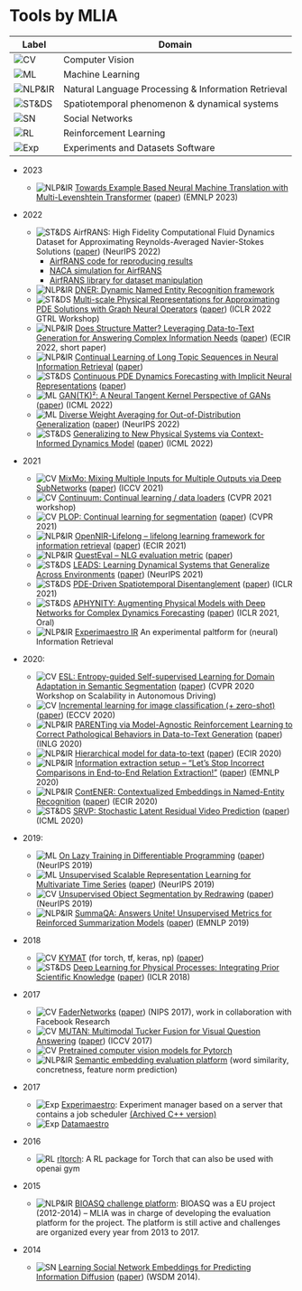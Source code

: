 # Tools by MLIA
| Label   |      Domain    |
|----------|-------------|
| ![CV](https://img.shields.io/badge/-CV-yellow) | Computer Vision | 
| ![ML](https://img.shields.io/badge/-ML-red) | Machine Learning | 
| ![NLP&IR](https://img.shields.io/badge/-NLP%26IR-purple) | Natural Language Processing & Information Retrieval |
| ![ST&DS](https://img.shields.io/badge/-ST%26DS-blue) | Spatiotemporal phenomenon & dynamical systems |
| ![SN](https://img.shields.io/badge/-SN-lightblue) | Social Networks |
| ![RL](https://img.shields.io/badge/-RL-green) | Reinforcement Learning |
| ![Exp](https://img.shields.io/badge/-Exp-darkblue) | Experiments and Datasets Software |

- 2023
  - ![NLP&IR](https://img.shields.io/badge/-NLP%26IR-purple) [Towards Example Based Neural Machine Translation with Multi-Levenshtein Transformer](https://github.com/MLIA/fairseq-mlevt) ([paper](https://arxiv.org/abs/2310.08967)) (EMNLP 2023)
- 2022
  - ![ST&DS](https://img.shields.io/badge/-ST%26DS-blue) AirfRANS: High Fidelity Computational Fluid Dynamics Dataset for Approximating Reynolds-Averaged Navier-Stokes Solutions ([paper](https://arxiv.org/abs/2212.07564)) (NeurIPS 2022)
    - [AirfRANS code for reproducing results](https://github.com/MLIA/AirfRANS) 
    - [NACA simulation for AirfRANS](https://github.com/MLIA/NACA_simulation)
    - [AirfRANS library for dataset manipulation](https://github.com/Extrality/airfrans_lib)
  - ![NLP&IR](https://img.shields.io/badge/-NLP%26IR-purple) [DNER: Dynamic Named Entity Recognition framework](https://github.com/MLIA/DNER) 
  - ![ST&DS](https://img.shields.io/badge/-ST%26DS-blue) [Multi-scale Physical Representations for Approximating PDE Solutions with Graph Neural Operators](https://github.com/MLIA/multi_scale_graph_neural_operator) ([paper](https://openreview.net/forum?id=rx9TVZJax5)) (ICLR 2022 GTRL Workshop)
  - ![NLP&IR](https://img.shields.io/badge/-NLP%26IR-purple) [Does Structure Matter? Leveraging Data-to-Text Generation for Answering Complex Information Needs](https://github.com/MLIA/Complex-Answer-Generation) ([paper](https://arxiv.org/abs/2112.04344)) (ECIR 2022, short paper)
  - ![NLP&IR](https://img.shields.io/badge/-NLP%26IR-purple) [Continual Learning of Long Topic Sequences in Neural Information Retrieval](https://github.com/MLIA/continual_learning_of_long_topic) ([paper](https://arxiv.org/abs/2201.03356))
  - ![ST&DS](https://img.shields.io/badge/-ST%26DS-blue) [Continuous PDE Dynamics Forecasting with Implicit Neural Representations](https://github.com/MLIA/DINo) ([paper](https://arxiv.org/abs/2209.14855))
  - ![ML](https://img.shields.io/badge/-ML-red) [GAN(TK)²: A Neural Tangent Kernel Perspective of GANs](https://github.com/MLIA/gantk2) ([paper](https://arxiv.org/abs/2106.05566)) (ICML 2022)
  - ![ML](https://img.shields.io/badge/-ML-red) [Diverse Weight Averaging for Out-of-Distribution Generalization](https://github.com/MLIA/diwa) ([paper](https://arxiv.org/abs/2205.09739)) (NeurIPS 2022)
  - ![ST&DS](https://img.shields.io/badge/-ST%26DS-blue) [Generalizing to New Physical Systems via Context-Informed Dynamics Model](https://github.com/MLIA/CoDA) ([paper](https://arxiv.org/abs/2202.01889)) (ICML 2022)

- 2021  
  - ![CV](https://img.shields.io/badge/-CV-yellow) [MixMo: Mixing Multiple Inputs for Multiple Outputs via Deep SubNetworks](https://github.com/MLIA/mixmo-pytorch) ([paper](https://arxiv.org/abs/2103.06132)) (ICCV 2021) 
  - ![CV](https://img.shields.io/badge/-CV-yellow) [Continuum: Continual learning / data loaders](https://github.com/MLIA/continuum) (CVPR 2021 workshop)
  - ![CV](https://img.shields.io/badge/-CV-yellow) [PLOP: Continual learning for segmentation](https://github.com/MLIA/CVPR2021_PLOP) ([paper](https://arxiv.org/abs/2011.11390)) (CVPR 2021)
  - ![NLP&IR](https://img.shields.io/badge/-NLP%26IR-purple) [OpenNIR-Lifelong – lifelong learning framework for information retrieval](https://github.com/MLIA/OpenNIR-Lifelong) ([paper](https://arxiv.org/abs/2101.06984)) (ECIR 2021)
  - ![NLP&IR](https://img.shields.io/badge/-NLP%26IR-purple) [QuestEval – NLG evaluation metric](https://github.com/MLIA/QuestEval) ([paper](https://arxiv.org/abs/2104.07560))
  - ![ST&DS](https://img.shields.io/badge/-ST%26DS-blue) [LEADS: Learning Dynamical Systems that Generalize Across Environments](https://github.com/MLIA/LEADS) ([paper](https://arxiv.org/abs/2106.04546)) (NeurIPS 2021)
  - ![ST&DS](https://img.shields.io/badge/-ST%26DS-blue) [PDE-Driven Spatiotemporal Disentanglement](https://github.com/MLIA/spatiotemporal_variable_separation) ([paper](https://openreview.net/forum?id=vLaHRtHvfFp)) (ICLR 2021)
  - ![ST&DS](https://img.shields.io/badge/-ST%26DS-blue) [APHYNITY: Augmenting Physical Models with Deep Networks for Complex Dynamics Forecasting](https://github.com/MLIA/APHYNITY) ([paper](https://arxiv.org/abs/2010.04456)) (ICLR 2021, Oral)
  - ![NLP&IR](https://img.shields.io/badge/-NLP%26IR-purple) [Experimaestro IR](https://github.com/experimaestro/experimaestro-ir) An experimental paltform for (neural) Information Retrieval
- 2020:
  - ![CV](https://img.shields.io/badge/-CV-yellow) [ESL: Entropy-guided Self-supervised Learning for Domain Adaptation in Semantic Segmentation](https://github.com/MLIA/ESL) ([paper](https://arxiv.org/abs/2006.08658)) (CVPR 2020 Workshop on Scalability in Autonomous Driving)
  - ![CV](https://img.shields.io/badge/-CV-yellow) [Incremental learning for image classification (+ zero-shot)](https://github.com/MLIA/incremental_learning.pytorch) ([paper](https://arxiv.org/abs/2004.13513)) (ECCV 2020)
  - ![NLP&IR](https://img.shields.io/badge/-NLP%26IR-purple) [PARENTing via Model-Agnostic Reinforcement Learning to Correct Pathological Behaviors in Data-to-Text Generation](https://github.com/MLIA/PARENTing-rl) ([paper](https://arxiv.org/abs/2010.10866)) (INLG 2020)
  - ![NLP&IR](https://img.shields.io/badge/-NLP%26IR-purple) [Hierarchical model for data-to-text](https://github.com/MLIA/data-to-text-hierarchical) ([paper](https://arxiv.org/abs/1912.10011)) (ECIR 2020)
  - ![NLP&IR](https://img.shields.io/badge/-NLP%26IR-purple) [Information extraction setup – “Let’s Stop Incorrect Comparisons in End-to-End Relation Extraction!”](https://github.com/MLIA/sincere) ([paper](https://arxiv.org/abs/2009.10684)) (EMNLP 2020)
  - ![NLP&IR](https://img.shields.io/badge/-NLP%26IR-purple) [ContENER: Contextualized Embeddings in Named-Entity Recognition](https://github.com/MLIA/contener) ([paper](https://arxiv.org/abs/2001.08053)) (ECIR 2020)
  - ![ST&DS](https://img.shields.io/badge/-ST%26DS-blue) [SRVP: Stochastic Latent Residual Video Prediction](https://github.com/MLIA/srvp) ([paper](https://proceedings.mlr.press/v119/franceschi20a.html)) (ICML 2020) 
- 2019:
  - ![ML](https://img.shields.io/badge/-ML-red) [On Lazy Training in Differentiable Programming](https://github.com/MLIA/lazy-training-CNN) ([paper](https://arxiv.org/abs/1812.07956)) (NeurIPS 2019) 
  - ![ML](https://img.shields.io/badge/-ML-red) [Unsupervised Scalable Representation Learning for Multivariate Time Series](https://github.com/MLIA/UnsupervisedScalableRepresentationLearningTimeSeries) ([paper](https://papers.nips.cc/paper/2019/hash/53c6de78244e9f528eb3e1cda69699bb-Abstract.html)) (NeurIPS 2019)
  - ![CV](https://img.shields.io/badge/-CV-yellow) [Unsupervised Object Segmentation by Redrawing](https://github.com/MLIA/ReDO) ([paper](https://arxiv.org/abs/1905.13539)) (NeurIPS 2019)
  - ![NLP&IR](https://img.shields.io/badge/-NLP%26IR-purple) [SummaQA: Answers Unite! Unsupervised Metrics for Reinforced Summarization Models](https://github.com/MLIA/summa-qa) ([paper](https://arxiv.org/abs/1909.01610)) (EMNLP 2019)
- 2018
  - ![CV](https://img.shields.io/badge/-CV-yellow) [KYMAT](https://github.com/MLIA/kymatio) (for torch, tf, keras, np) ([paper](https://jmlr.org/papers/volume21/19-047/19-047.pdf))
  - ![ST&DS](https://img.shields.io/badge/-ST%26DS-blue) [Deep Learning for Physical Processes: Integrating Prior Scientific Knowledge](https://openreview.net/pdf?id=By4HsfWAZ) ([paper](https://arxiv.org/abs/1711.07970)) (ICLR 2018)
- 2017
  - ![CV](https://img.shields.io/badge/-CV-yellow) [FaderNetworks](https://github.com/MLIA/FaderNetworks) ([paper](https://arxiv.org/abs/1706.00409)) (NIPS 2017), work in collaboration with Facebook Research
  - ![CV](https://img.shields.io/badge/-CV-yellow) [MUTAN: Multimodal Tucker Fusion for Visual Question Answering](https://github.com/MLIA/vqa.pytorch) ([paper](https://arxiv.org/abs/1705.06676)) (ICCV 2017)
  - ![CV](https://img.shields.io/badge/-CV-yellow) [Pretrained computer vision models for Pytorch](https://github.com/MLIA/pretrained-models.pytorch)
  - ![NLP&IR](https://img.shields.io/badge/-NLP%26IR-purple) [Semantic embedding evaluation platform](https://github.com/MLIA/embedding_evaluation) (word similarity, concretness, feature norm prediction)
- 2017
  - ![Exp](https://img.shields.io/badge/-Exp-darkblue) [Experimaestro](https://github.com/MLIA/experimaestro-python): Experiment manager based on a server that contains a job scheduler [(Archived C++ version)](https://github.com/MLIA/experimaestro-cpp)
  - ![Exp](https://img.shields.io/badge/-Exp-darkblue) [Datamaestro](https://github.com/MLIA/datamaestro)
- 2016
  - ![RL](https://img.shields.io/badge/-RL-green) [rltorch](https://github.com/MLIA/rltorch): A RL package for Torch that can also be used with openai gym
- 2015 
  - ![NLP&IR](https://img.shields.io/badge/-NLP%26IR-purple) [BIOASQ challenge platform](http://www.bioasq.org/participate/challenges): BIOASQ was a EU project (2012-2014) – MLIA was in charge of developing the evaluation platform for the project. The platform is still active and challenges are organized every year from 2013 to 2017.
- 2014
  - ![SN](https://img.shields.io/badge/-SN-lightblue) [Learning Social Network Embeddings for Predicting Information Diffusion](https://github.com/MLIA/social_network_diffusion_embeddings) ([paper](https://dl.acm.org/doi/10.1145/2556195.2556216)) (WSDM 2014).




